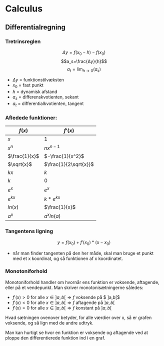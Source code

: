 # Calculus

## Differentialregning

### Tretrinsreglen
$$Δy=f(x_0-h)-f(x_0)$$
$$a_s=\frac{Δy}{h}$$
$$a_t=\lim_{h\to0}(a_s)$$

* $Δy$ = funktionstilvæksten
* $x_0$ = fast punkt
* $h$ = dynamisk afstand
* $a_s$ = differenskvotienten, sekant
* $a_t$ = differentialkvotienten, tangent

### Afledede funktioner: 


|$f(x)$|$f'(x)$|
|-|-|
|$x$|$1$|
|$x^n$|$nx^{n-1}$|
|$\frac{1}{x}$|$-\frac{1}{x^2}$|
|$\sqrt{x}$|$\frac{1}{2\sqrt{x}}$|
|$kx$|$k$|
|$k$|$0$|
|$e^x$|$e^x$
|$e^{kx}$|$k*e^{kx}$|
|$ln(x)$|$\frac{1}{x}$
|$a^x$|$a^xln(a)$

### Tangentens ligning

$$y=f(x_0)+f'(x_0)*(x-x_0)$$

* når man finder tangenten på den her måde, skal man bruge et punkt med et x koordinat, og så funktionen af x koordinatet.

### Monotoniforhold

Monotoniforhold handler om hvornår ens funktion er voksende, aftagende, eller på et vendepunkt. Man skriver monotonisætningerne således: 

* $f′(x)>0$ for alle $x∈]a,b[⇒f$ voksende på $ ]a,b[$
* $f′(x)<0$ for alle $x∈]a,b[⇒f$ aftagende på $]a,b[$
* $f′(x)=0$ for alle $x∈]a,b[⇒f$ konstant på $]a,b[$

Hvad sætningen ovenover betyder, for alle værdier over x, så er grafen voksende, og så lign med de andre udtryk. 

Man kan hurtigt se hvor en funktion er voksende og aftagende ved at ploppe den differentierede funktion ind i en graf. 